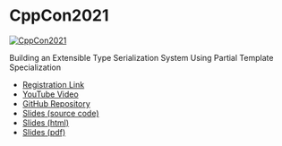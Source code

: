 # CppCon2021

[![CppCon2021](https://touca.io/talks/cppcon21/images/cppcon-cover.png)](https://www.youtube.com/watch?v=2dvZR2zemrM "Building an Extensible Type Serialization System Using Partial Template Specialization")

Building an Extensible Type Serialization System Using Partial Template Specialization

- [Registration Link](https://cppcon2021.sched.com/event/nvDM/building-an-extensible-type-serialization-system-using-partial-template-specialization)
- [YouTube Video](https://youtu.be/2dvZR2zemrM)
- [GitHub Repository](https://github.com/ghorbanzade/cppcon21)
- [Slides (source code)](https://github.com/ghorbanzade/talks/tree/main/slides/cppcon21)
- [Slides (html)](https://touca.io/talks/cppcon21/)
- [Slides (pdf)](https://touca.io/talks/cppcon21/slides-cppcon21-pejman.pdf)
